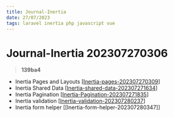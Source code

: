 ```yaml
---
title: Journal-Inertia
date: 27/07/2023
tags: laravel inertia php javascript vue
---
```


# **Journal-Inertia** 202307270306 
> **139ba4**

  

- Inertia Pages and Layouts [[Inertia-pages-202307270309]]
- Inertia Shared Data [[Inertia-shared-data-202307271634]]
- Inertia Pagination [[Inertia-Pagination-202307271835]]
- Inertia validation [[Inertia-validation-202307280237]]
- Inertia form helper [[Inertia-form-helper-202307280347]]

[//begin]: # "Autogenerated link references for markdown compatibility"
[Inertia-pages-202307270309]: Inertia-pages-202307270309 "Inertia-pages"
[Inertia-shared-data-202307271634]: Inertia-shared-data-202307271634 "Inertia-shared-data"
[Inertia-Pagination-202307271835]: Inertia-Pagination-202307271835 "Inertia-Pagination"
[Inertia-validation-202307280237]: Inertia-validation-202307280237 "Inertia-validation"
[//end]: # "Autogenerated link references"
